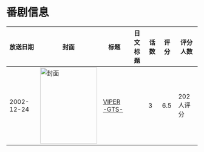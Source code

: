 # 番剧信息

|放送日期|封面|标题|日文标题|话数|评分|评分人数|
|---|---|---|---|---|---|---|
|2002-12-24|<img src="/img/no_icon_subject.png" alt="封面" style="width:150px;height:200px;object-fit:cover;">|[VIPER -GTS-](https://bangumi.tv/subject/70291)||3|6.5|202人评分|
